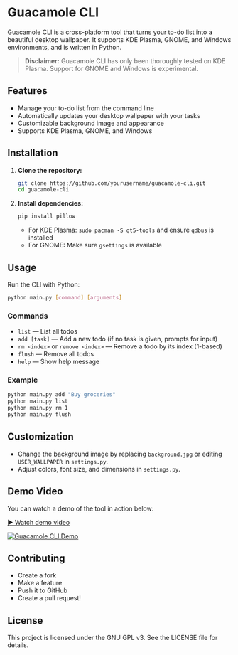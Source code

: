 # Guacamole CLI

Guacamole CLI is a cross-platform tool that turns your to-do list into a beautiful desktop wallpaper. It supports KDE Plasma, GNOME, and Windows environments, and is written in Python.

> **Disclaimer:** Guacamole CLI has only been thoroughly tested on KDE Plasma. Support for GNOME and Windows is experimental.

## Features
- Manage your to-do list from the command line
- Automatically updates your desktop wallpaper with your tasks
- Customizable background image and appearance
- Supports KDE Plasma, GNOME, and Windows

## Installation

1. **Clone the repository:**
   ```sh
   git clone https://github.com/yourusername/guacamole-cli.git
   cd guacamole-cli
   ```
2. **Install dependencies:**
   ```sh
   pip install pillow
   ```
   - For KDE Plasma: `sudo pacman -S qt5-tools` and ensure `qdbus` is installed
   - For GNOME: Make sure `gsettings` is available

## Usage

Run the CLI with Python:

```sh
python main.py [command] [arguments]
```

### Commands
- `list` — List all todos
- `add [task]` — Add a new todo (if no task is given, prompts for input)
- `rm <index>` or `remove <index>` — Remove a todo by its index (1-based)
- `flush` — Remove all todos
- `help` — Show help message

### Example
```sh
python main.py add "Buy groceries"
python main.py list
python main.py rm 1
python main.py flush
```

## Customization
- Change the background image by replacing `background.jpg` or editing `USER_WALLPAPER` in `settings.py`.
- Adjust colors, font size, and dimensions in `settings.py`.

## Demo Video

You can watch a demo of the tool in action below:

[▶️ Watch demo video](video/demo.mp4)

[![Guacamole CLI Demo](https://img.youtube.com/vi/YOUR_YOUTUBE_VIDEO_ID/0.jpg)](https://www.youtube.com/watch?v=9WvmpQy5L2I)

## Contributing
- Create a fork
- Make a feature
- Push it to GitHub
- Create a pull request!

## License
This project is licensed under the GNU GPL v3. See the LICENSE file for details.




